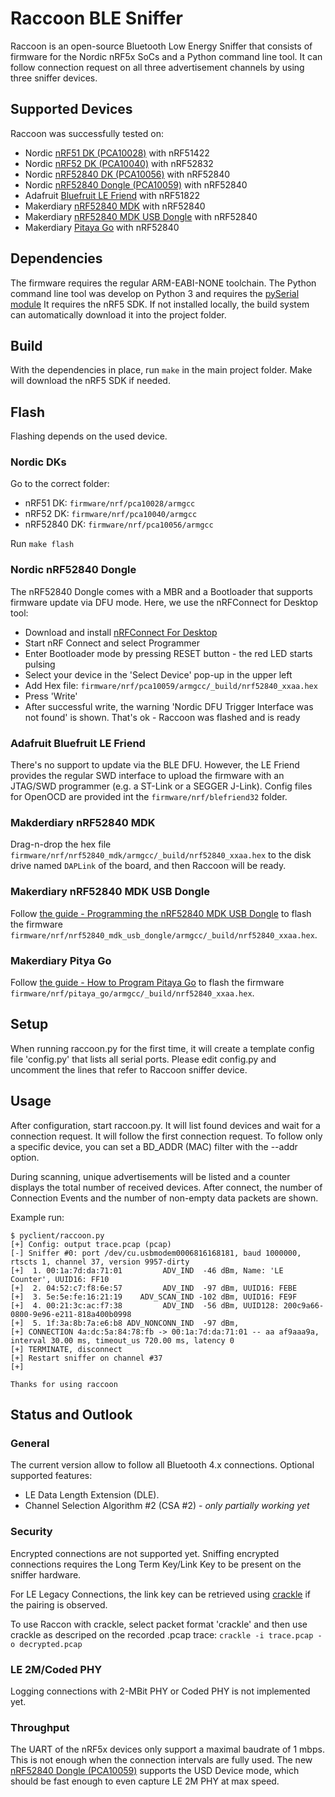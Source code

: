 # Raccoon BLE Sniffer

Raccoon is an open-source Bluetooth Low Energy Sniffer that consists of firmware for the Nordic nRF5x SoCs and a Python command line tool. It can follow connection request on all three advertisement channels by using three sniffer devices.

## Supported Devices

Raccoon was successfully tested on: 
 - Nordic [nRF51 DK (PCA10028)](https://www.nordicsemi.com/Software-and-Tools/Development-Kits/nRF51-DK/GetStarted) with nRF51422
 - Nordic [nRF52 DK (PCA10040)](https://www.nordicsemi.com/Software-and-Tools/Development-Kits/nRF52-DK/Getting-Started) with nRF52832
 - Nordic [nRF52840 DK (PCA10056)](https://www.nordicsemi.com/Software-and-Tools/Development-Kits/nRF52840-DK/GetStarted) with nRF52840
 - Nordic [nRF52840 Dongle (PCA10059)](https://www.nordicsemi.com/Software-and-tools/Development-Kits/nRF52840-Dongle) with nRF52840
 - Adafruit [Bluefruit LE Friend](https://www.adafruit.com/product/2267) with nRF51822
 - Makerdiary [nRF52840 MDK](https://github.com/makerdiary/nrf52840-mdk) with nRF52840
 - Makerdiary [nRF52840 MDK USB Dongle](https://github.com/makerdiary/nrf52840-mdk-usb-dongle) with nRF52840
 - Makerdiary [Pitaya Go](https://github.com/makerdiary/pitaya-go) with nRF52840

## Dependencies

The firmware requires the regular ARM-EABI-NONE toolchain.
The Python command line tool was develop on Python 3 and requires the [pySerial module](https://pythonhosted.org/pyserial/)
It requires the nRF5 SDK. If not installed locally, the build system can automatically download it into the project folder.

## Build

With the dependencies in place, run `make` in the main project folder. Make will download the nRF5 SDK if needed.

## Flash

Flashing depends on the used device.

### Nordic DKs

Go to the correct folder:
- nRF51 DK: `firmware/nrf/pca10028/armgcc`
- nRF52 DK: `firmware/nrf/pca10040/armgcc`
- nRF52840 DK: `firmware/nrf/pca10056/armgcc`

Run `make flash`

### Nordic nRF52840 Dongle

The nRF52840 Dongle comes with a MBR and a Bootloader that supports firmware update via DFU mode. Here, we use the nRFConnect for Desktop tool:

- Download and install [nRFConnect For Desktop](https://www.nordicsemi.com/Software-and-tools/Development-Tools/nRF-Connect-for-desktop)
- Start nRF Connect and select Programmer
- Enter Bootloader mode by pressing RESET button - the red LED starts pulsing
- Select your device in the 'Select Device' pop-up in the upper left
- Add Hex file: `firmware/nrf/pca10059/armgcc/_build/nrf52840_xxaa.hex`
- Press 'Write'
- After successful write, the warning 'Nordic DFU Trigger Interface was not found' is shown. That's ok - Raccoon was flashed and is ready

### Adafruit Bluefruit LE Friend

There's no support to update via the BLE DFU. However, the LE Friend provides the regular SWD interface to upload the firmware with an JTAG/SWD programmer (e.g. a ST-Link or a SEGGER J-Link). Config files for OpenOCD are provided int the `firmware/nrf/blefriend32` folder.

### Makderdiary nRF52840 MDK
Drag-n-drop the hex file `firmware/nrf/nrf52840_mdk/armgcc/_build/nrf52840_xxaa.hex` to the disk drive named `DAPLink` of the board, and then Raccoon will be ready.

### Makerdiary nRF52840 MDK USB Dongle
Follow [the guide - Programming the nRF52840 MDK USB Dongle](https://wiki.makerdiary.com/nrf52840-mdk-usb-dongle/programming/) to flash the firmware `firmware/nrf/nrf52840_mdk_usb_dongle/armgcc/_build/nrf52840_xxaa.hex`.

### Makerdiary Pitya Go
Follow [the guide - How to Program Pitaya Go](https://wiki.makerdiary.com/pitaya-go/programming/) to flash the firmware `firmware/nrf/pitaya_go/armgcc/_build/nrf52840_xxaa.hex`.

## Setup

When running raccoon.py for the first time, it will create a template config file 'config.py' that lists all serial ports.
Please edit config.py and uncomment the lines that refer to Raccoon sniffer device.

## Usage

After configuration, start raccoon.py. It will list found devices and wait for a connection request. It will follow the first connection request. To follow only a specific device, you can set a BD_ADDR (MAC) filter with the --addr option.

During scanning, unique advertisements will be listed and a counter displays the total number of received devices.
After connect, the number of Connection Events and the number of non-empty data packets are shown.

Example run:

    $ pyclient/raccoon.py
    [+] Config: output trace.pcap (pcap)
    [-] Sniffer #0: port /dev/cu.usbmodem0006816168181, baud 1000000, rtscts 1, channel 37, version 9957-dirty
    [+]  1. 00:1a:7d:da:71:01         ADV_IND  -46 dBm, Name: 'LE Counter', UUID16: FF10
    [+]  2. 04:52:c7:f8:6e:57         ADV_IND  -97 dBm, UUID16: FEBE
    [+]  3. 5e:5e:fe:16:21:19    ADV_SCAN_IND -102 dBm, UUID16: FE9F
    [+]  4. 00:21:3c:ac:f7:38         ADV_IND  -56 dBm, UUID128: 200c9a66-0800-9e96-e211-818a400b0998
    [+]  5. 1f:3a:8b:7a:e6:b8 ADV_NONCONN_IND  -97 dBm,
    [+] CONNECTION 4a:dc:5a:84:78:fb -> 00:1a:7d:da:71:01 -- aa af9aaa9a, interval 30.00 ms, timeout_us 720.00 ms, latency 0
    [+] TERMINATE, disconnect
    [+] Restart sniffer on channel #37
    [+]

    Thanks for using raccoon


## Status and Outlook

### General

The current version allow to follow all Bluetooth 4.x connections. Optional supported features:
  - LE Data Length Extension (DLE).
  - Channel Selection Algorithm #2 (CSA #2) - *only partially working yet*
  
### Security

Encrypted connections are not supported yet. Sniffing encrypted connections requires the Long Term Key/Link Key to be present on the sniffer hardware. 

For LE Legacy Connections, the link key can be retrieved using [crackle](https://github.com/mikeryan/crackle) if the pairing is observed.

To use Raccon with crackle, select packet format 'crackle' and then use crackle as descriped on the recorded .pcap trace:  `crackle -i trace.pcap -o decrypted.pcap`

### LE 2M/Coded PHY

Logging connections with 2-MBit PHY or Coded PHY is not implemented yet.

### Throughput

The UART of the nRF5x devices only support a maximal baudrate of 1 mbps. This is not enough when the connection intervals are fully used. The new [nRF52840 Dongle (PCA10059)](https://www.nordicsemi.com/Software-and-Tools/Development-Kits/nRF52840-Dongle/GetStarted) supports the USD Device mode, which should be fast enough to even capture LE 2M PHY at max speed.







